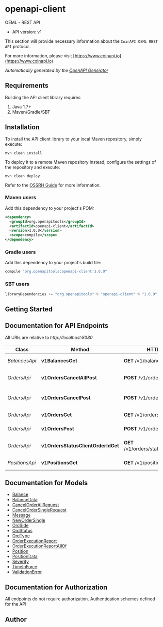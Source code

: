 # openapi-client

OEML - REST API
- API version: v1

This section will provide necessary information about the `CoinAPI OEML REST API` protocol.


  For more information, please visit [https://www.coinapi.io](https://www.coinapi.io)

*Automatically generated by the [OpenAPI Generator](https://openapi-generator.tech)*

## Requirements

Building the API client library requires:
1. Java 1.7+
2. Maven/Gradle/SBT

## Installation

To install the API client library to your local Maven repository, simply execute:

```shell
mvn clean install
```

To deploy it to a remote Maven repository instead, configure the settings of the repository and execute:

```shell
mvn clean deploy
```

Refer to the [OSSRH Guide](http://central.sonatype.org/pages/ossrh-guide.html) for more information.

### Maven users

Add this dependency to your project's POM:

```xml
<dependency>
  <groupId>org.openapitools</groupId>
  <artifactId>openapi-client</artifactId>
  <version>1.0.0</version>
  <scope>compile</scope>
</dependency>
```

### Gradle users

Add this dependency to your project's build file:

```groovy
compile "org.openapitools:openapi-client:1.0.0"
```

### SBT users

```scala
libraryDependencies += "org.openapitools" % "openapi-client" % "1.0.0"
```

## Getting Started

## Documentation for API Endpoints

All URIs are relative to *http://localhost:8080*

Class | Method | HTTP request | Description
------------ | ------------- | ------------- | -------------
*BalancesApi* | **v1BalancesGet** | **GET** /v1/balances | Get balances
*OrdersApi* | **v1OrdersCancelAllPost** | **POST** /v1/orders/cancel/all | Cancel all orders request
*OrdersApi* | **v1OrdersCancelPost** | **POST** /v1/orders/cancel | Cancel order request
*OrdersApi* | **v1OrdersGet** | **GET** /v1/orders | Get all orders
*OrdersApi* | **v1OrdersPost** | **POST** /v1/orders | Send new order
*OrdersApi* | **v1OrdersStatusClientOrderIdGet** | **GET** /v1/orders/status/{client_order_id} | Get order execution report
*PositionsApi* | **v1PositionsGet** | **GET** /v1/positions | Get positions


## Documentation for Models

 - [Balance](Balance.md)
 - [BalanceData](BalanceData.md)
 - [CancelOrderAllRequest](CancelOrderAllRequest.md)
 - [CancelOrderSingleRequest](CancelOrderSingleRequest.md)
 - [Message](Message.md)
 - [NewOrderSingle](NewOrderSingle.md)
 - [OrdSide](OrdSide.md)
 - [OrdStatus](OrdStatus.md)
 - [OrdType](OrdType.md)
 - [OrderExecutionReport](OrderExecutionReport.md)
 - [OrderExecutionReportAllOf](OrderExecutionReportAllOf.md)
 - [Position](Position.md)
 - [PositionData](PositionData.md)
 - [Severity](Severity.md)
 - [TimeInForce](TimeInForce.md)
 - [ValidationError](ValidationError.md)


## Documentation for Authorization

All endpoints do not require authorization.
Authentication schemes defined for the API:

## Author




